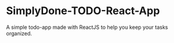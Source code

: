 # SimplyDone-TODO-React-App
A simple todo-app made with ReactJS to help you keep your tasks organized.
